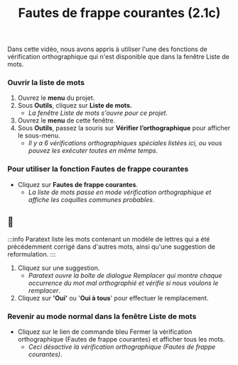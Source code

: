 ﻿---
title: Fautes de frappe courantes (2.1c)
---
Dans cette vidéo, nous avons appris à utiliser l'une des fonctions de vérification orthographique qui n'est disponible que dans la fenêtre Liste de mots.

### Ouvrir la liste de mots

1.   Ouvrez le **menu** du projet.
1.   Sous **Outils**, cliquez sur **Liste de mots.**
     -  *La fenêtre Liste de mots s'ouvre pour ce projet*.
3.   Ouvrez le **menu** de cette fenêtre.
1.   Sous **Outils**, passez la souris sur **Vérifier l’orthographique** pour afficher le sous-menu.
     -  *Il y a 6 vérifications orthographiques spéciales listées ici, ou vous pouvez les exécuter toutes en même temps*.

### Pour utiliser la fonction Fautes de frappe courantes

-  Cliquez sur **Fautes de frappe courantes**.
     -  *La liste de mots passe en mode vérification orthographique et affiche les coquilles communes probables*.


## :page_facing_up:

:::info
Paratext liste les mots contenant un modèle de lettres qui a été précédemment corrigé dans d'autres mots, ainsi qu'une suggestion de reformulation.
:::
1.   Cliquez sur une suggestion.
      -  *Paratext ouvre la boîte de dialogue Remplacer qui montre chaque occurrence du mot mal orthographié et vérifie si nous voulons le remplacer*.
1.   Cliquez sur **'Oui'** ou '**Oui à tous**' pour effectuer le remplacement.

### Revenir au mode normal dans la fenêtre Liste de mots

-   Cliquez sur le lien de commande bleu Fermer la vérification orthographique (Fautes de frappe courantes) et afficher tous les mots.
     -  *Ceci désactive la vérification orthographique (Fautes de frappe courantes)*.
